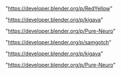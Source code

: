 "https://developer.blender.org/p/RedYellow"

"https://developer.blender.org/p/kigava"

"https://developer.blender.org/p/Pure-Neuro"

 
"https://developer.blender.org/p/samgotch"


"https://developer.blender.org/p/kigava"


"https://developer.blender.org/p/Pure-Neuro"


 
